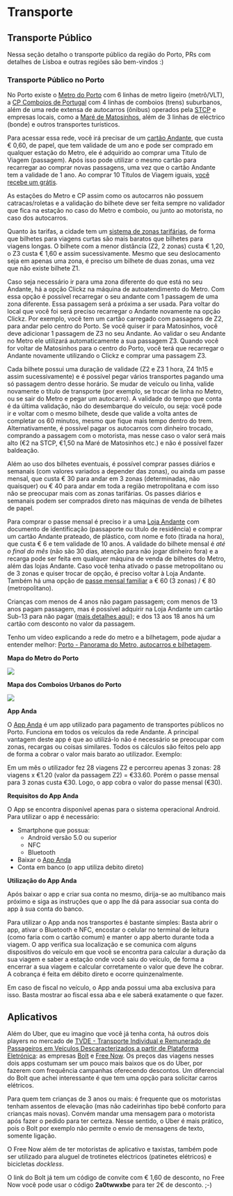 # Transporte

## Transporte Público

Nessa seção detalho o transporte público da região do Porto, PRs com detalhes de Lisboa e outras regiões são bem-vindos :)

### **Transporte Público no Porto**

No Porto existe o [Metro do Porto](https://www.metrodoporto.pt) com 6 linhas de metro ligeiro (metrô/VLT), a [CP Comboios de Portugal](https://www.cp.pt/passageiros/pt) com 4 linhas de comboios (trens) suburbanos, além de uma rede extensa de autocarros (ônibus) operados pela [STCP](https://www.stcp.pt) e empresas locais, como a [Maré de Matosinhos](https://maredematosinhos.pt), além de 3 linhas de eléctrico (bonde) e outros transportes turísticos.

Para acessar essa rede, você irá precisar de um [cartão Andante](https://www.linhandante.com/cartoes.asp), que custa € 0,60, de papel, que tem validade de um ano e pode ser comprado em qualquer estação do Metro, ele é adquirido ao comprar uma Titulo de Viagem (passagem). Após isso pode utilizar o mesmo cartão para recarregar ao comprar novas passagens, uma vez que o cartão Andante tem a validade de 1 ano. Ao comprar 10 Titulos de Viagem iguais, [você recebe um grátis](https://www.linhandante.com/tarifario-andante.asp).

As estações do Metro e CP assim como os autocarros não possuem catracas/roletas e a validação do bilhete deve ser feita sempre no validador que fica na estação no caso do Metro e comboio, ou junto ao motorista, no caso dos autocarros.

Quanto às tarifas, a cidade tem um [sistema de zonas tarifárias](https://www.linhandante.com/uploadFiles/Mapa\_Zonamento\_andante\_png.png), de forma que bilhetes para viagens curtas são mais baratos que bilhetes para viagens longas. O bilhete com a menor distância (Z2, 2 zonas) custa € 1,20, o Z3 custa € 1,60 e assim sucessivamente. Mesmo que seu deslocamento seja em apenas uma zona, é preciso um bilhete de duas zonas, uma vez que não existe bilhete Z1.

Caso seja necessário ir para uma zona diferente do que está no seu Andante, há a opção Clickz na máquina de autoatendimento do Metro. Com essa opção é possível recarregar o seu andante com 1 passagem de uma zona diferente. Essa passagem será a próxima a ser usada. Para voltar do local que você foi será preciso recarregar o Andante novamente na opção Clickz. Por exemplo, você tem um cartão carregado com passagens de Z2, para andar pelo centro do Porto. Se você quiser ir para Matosinhos, você deve adicionar 1 passagem de Z3 no seu Andante. Ao validar o seu Andante no Metro ele utilizará automaticamente a sua passagem Z3. Quando você for voltar de Matosinhos para o centro do Porto, você terá que recarregar o Andante novamente utilizando o Clickz e comprar uma passagem Z3.

Cada bilhete possui uma duração de validade (Z2 e Z3 1 hora, Z4 1h15 e assim sucessivamente) e é possível pegar vários transportes pagando uma só passagem dentro desse horário. Se mudar de veículo ou linha, valide novamente o título de transporte (por exemplo, se trocar de linha no Metro, ou se sair do Metro e pegar um autocarro). A validade do tempo que conta é da última validação, não do desembarque do veículo, ou seja: você pode ir e voltar com o mesmo bilhete, desde que valide a volta antes de completar os 60 minutos, mesmo que fique mais tempo dentro do trem. Alternativamente, é possível pagar os autocarros com dinheiro trocado, comprando a passagem com o motorista, mas nesse caso o valor será mais alto (€2 na STCP, €1,50 na Maré de Matosinhos etc.) e não é possível fazer baldeação.

Além ao uso dos bilhetes eventuais, é possível comprar passes diários e semanais (com valores variados a depender das zonas), ou ainda um passe mensal, que custa € 30 para andar em 3 zonas (determinadas, não quaisquer) ou € 40 para andar em toda a região metropolitana e com isso não se preocupar mais com as zonas tarifárias. Os passes diários e semanais podem ser comprados direto nas máquinas de venda de bilhetes de papel.

Para comprar o passe mensal é preciso ir a uma [Loja Andante](https://www.linhandante.com/ondesecompra.asp) com documento de identificação (passaporte ou título de residência) e comprar um cartão Andante prateado, de plástico, com nome e foto (tirada na hora), que custa € 6 e tem validade de 10 anos. A validade do bilhete mensal é _até o final do mês_ (não são 30 dias, atenção para não jogar dinheiro fora) e a recarga pode ser feita em qualquer máquina de venda de bilhetes do Metro, além das lojas Andante. Caso você tenha ativado o passe metropolitano ou de 3 zonas e quiser trocar de opção, é preciso voltar à Loja Andante. Também há uma opção de [passe mensal familiar](https://www.linhandante.com/noticias-det.asp?noticiaid=165) a € 60 (3 zonas) / € 80 (metropolitano).

Crianças com menos de 4 anos não pagam passagem; com menos de 13 anos pagam passagem, mas é possível adquirir na Loja Andante um cartão Sub-13 para não pagar ([mais detalhes aqui](https://www.linhandante.com/noticias-det.asp?noticiaid=157)); e dos 13 aos 18 anos há um cartão com desconto no valor da passagem.

Tenho um vídeo explicando a rede do metro e a bilhetagem, pode ajudar a entender melhor: [Porto - Panorama do Metro, autocarros e bilhetagem](https://youtu.be/voYF50pe\_9k).

**Mapa do Metro do Porto**

![](https://user-images.githubusercontent.com/397851/91712983-c4e67400-eb80-11ea-97f0-8553cb91ce5a.jpg)

**Mapa dos Comboios Urbanos do Porto**

![](https://user-images.githubusercontent.com/397851/91713203-345c6380-eb81-11ea-8618-fe95a82217c0.jpg)

**App Anda**

O [App Anda](https://www.linhandante.com/anda.asp) é um app utilizado para pagamento de transportes públicos no Porto. Funciona em todos os veículos da rede Andante. A principal vantagem deste app é que ao utilizá-lo não é necessário se preocupar com zonas, recargas ou coisas similares. Todos os cálculos são feitos pelo app de forma a cobrar o valor mais barato ao utilizador. Exemplo:

Em um mês o utilizador fez 28 viagens Z2 e percorreu apenas 3 zonas: 28 viagens x €1.20 (valor da passagem Z2) = €33.60. Porém o passe mensal para 3 zonas custa €30. Logo, o app cobra o valor do passe mensal (€30).

**Requisitos do App Anda**

O App se encontra disponível apenas para o sistema operacional Android. Para utilizar o app é necessário:

* Smartphone que possua:
  * Android versão 5.0 ou superior
  * NFC
  * Bluetooth
* Baixar o [App Anda](https://play.google.com/store/apps/details?id=pt.opt.anda\&hl=en\&gl=US)
* Conta em banco (o app utiliza debito direto)

**Utilização do App Anda**

Após baixar o app e criar sua conta no mesmo, dirija-se ao multibanco mais próximo e siga as instruções que o app lhe dá para associar sua conta do app à sua conta do banco.

Para utilizar o App anda nos transportes é bastante simples: Basta abrir o app, ativar o Bluetooth e NFC, encostar o celular no terminal de leitura (como faria com o cartão comum) e manter o app aberto durante toda a viagem. O app verifica sua localização e se comunica com alguns dispositivos do veículo em que você se encontra para calcular a duração da sua viagem e saber a estação onde você saiu do veículo, de forma a encerrar a sua viagem e calcular corretamente o valor que deve lhe cobrar. A cobrança é feita em débito direto e ocorre quinzenalmente.

Em caso de fiscal no veículo, o App anda possui uma aba exclusiva para isso. Basta mostrar ao fiscal essa aba e ele saberá exatamente o que fazer.

## Aplicativos

Além do Uber, que eu imagino que você já tenha conta, há outros dois players no mercado de [TVDE - Transporte Individual e Remunerado de Passageiros em Veículos Descaracterizados a partir de Plataforma Eletrónica](https://www.razaoautomovel.com/2019/03/tvde-sabe-significado): as empresas [Bolt](https://invite.bolt.eu/CEMYCM) e [Free Now](https://www.free-now.com). Os preços das viagens nesses dois apps costumam ser um pouco mais baixos que os do Uber, por fazerem com frequência campanhas oferecendo descontos. Um diferencial do Bolt que achei interessante é que tem uma opção para solicitar carros elétricos.

Para quem tem crianças de 3 anos ou mais: é frequente que os motoristas tenham assentos de elevação (mas não cadeirinhas tipo bebê conforto para crianças mais novas). Convém mandar uma mensagem para o motorista após fazer o pedido para ter certeza. Nesse sentido, o Uber é mais prático, pois o Bolt por exemplo não permite o envio de mensagens de texto, somente ligação.

O Free Now além de ter motoristas de aplicativo e taxistas, também pode ser utilizado para aluguel de trotinetes eléctricos (patinetes elétricos) e bicicletas _dockless_.

O link do Bolt já tem um código de convite com € 1,60 de desconto, no Free Now você pode usar o código **2a0twwxbe** para ter 2€ de desconto. ;-)
